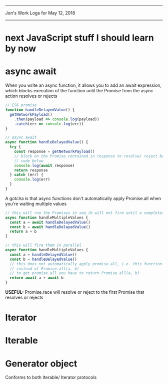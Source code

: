 *****************************************************************

Jon's Work Logs for May 12, 2018

*****************************************************************

# next JavaScript stuff I should learn by now

# async await

When you write an async function, it allows you to add an await expression, which blocks execution of the function until the Promise from the async action resolves or rejects
```js
// ES6 promise
function handleDelayedValue() {
  getNetworkPayload()
    .then(payload => console.log(payload))
    .catch(err => console.log(err))
}

// async await
async function handleDelayedValue() {
  try {
    const response = getNetworkPayload()
    // block on the Promise contained in response to resolve/ reject before running
    // code below
    console.log(await response)
    return response
  } catch (err) {
    console.log(err)
  }
}
```

A gotcha is that async functions don't automatically apply Promise.all when you're waiting multiple values

```js
// this will run the Promises in seq (b will not fire until a completes)
async function handleMultipleValues {
  const a = await handleDelayedValue()
  const b = await handleDelayedValue()
  return a + b
}

// this will fire them in parallel
async function handleMultipleValues {
  const a = handleDelayedValue()
  const b = handleDelayedValue()
  // this does not automatically apply promise.all, i.e. this function will return Promise<a then b>
  // instead of Promise.all[a, b]
  // to get promise.all you have to return Promise.all(a, b)
  return await a + await b
}
```

**USEFUL:** Promise.race will resolve or reject to the first Promise that resolves or rejects

# Iterator

# Iterable

# Generator object
Conforms to both Iterable/ Iterator protocols